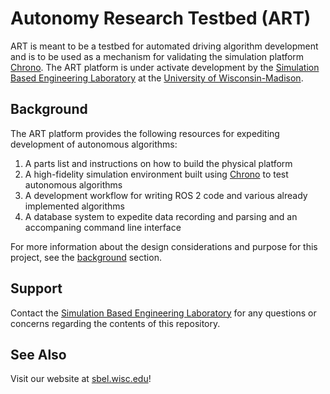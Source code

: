 # Autonomy Research Testbed (ART)

ART is meant to be a testbed for automated driving algorithm development and is to be used as a mechanism for validating the simulation platform [Chrono](https://projectchrono.org). The ART platform is under activate development by the [Simulation Based Engineering Laboratory](https://sbel.wisc.edu) at the [University of Wisconsin-Madison](https://wisc.edu).

## Background

The ART platform provides the following resources for expediting development of autonomous algorithms:
1. A parts list and instructions on how to build the physical platform
2. A high-fidelity simulation environment built using [Chrono](https://projectchrono.org) to test autonomous algorithms
3. A development workflow for writing ROS 2 code and various already implemented algorithms
4. A database system to expedite data recording and parsing and an accompaning command line interface

For more information about the design considerations and purpose for this project, see the [background](https://projects.sbel.org/autonomy-toolkit/background.html) section.

## Support

Contact the [Simulation Based Engineering Laboratory](mailto:negrut@wisc.edu) for any questions or concerns regarding the contents of this repository.

## See Also

Visit our website at [sbel.wisc.edu](https://sbel.wisc.edu)!
